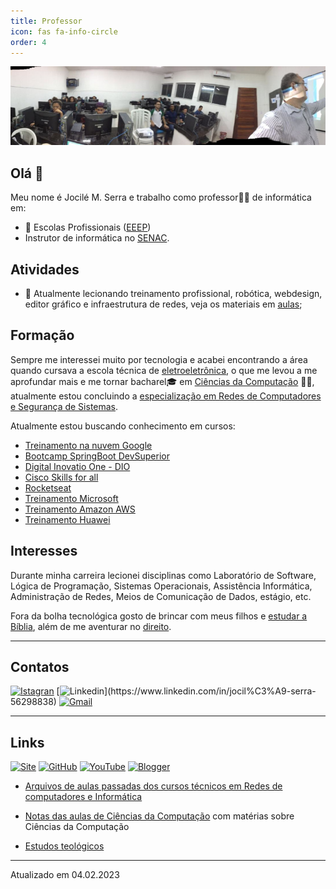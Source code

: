 ```yaml
---
title: Professor
icon: fas fa-info-circle
order: 4
---
```


![Aulas](/assets/img/aula.jpeg)

## Olá 👋

Meu nome é Jocilé M. Serra e trabalho como professor👨‍🏫 de informática em:

- 🔭 Escolas Profissionais ([EEEP](https://www.ceara.gov.br/2018/03/16/ceara-comemora-10-anos-das-escolas-estaduais-de-educacao-profissional/))
- Instrutor de informática no [SENAC](https://cursos.ce.senac.br/).

## Atividades

- 🌱 Atualmente lecionando treinamento profissional, robótica, webdesign, editor gráfico e infraestrutura de redes, veja os materiais em [aulas](https://jocile.com/aulas/);

## Formação

Sempre me interessei muito por tecnologia e acabei encontrando a área quando cursava a escola técnica de [eletroeletrônica](https://www.centec.org.br/cursos-tecnicos-nivel-medio/), o que me levou a me aprofundar mais e me tornar bacharel🎓 em [Ciências da Computação](https://www.uva.br/content/ciencias-da-computacao) 👨‍💻, atualmente estou concluindo a [especialização em Redes de Computadores e Segurança de Sistemas](https://uninta.edu.br/site/pos-graduacao/ciencias-exatas/especializacao-em-redes-e-seguranca-de-sistemas/).

Atualmente estou buscando conhecimento em cursos:

- [Treinamento na nuvem Google](https://www.cloudskillsboost.google/?locale=pt_BR)
- [Bootcamp SpringBoot DevSuperior](https://devsuperior.com.br/cursos/)
- [Digital Inovatio One - DIO](https://dio.me/sign-up?ref=XXNHOX4TYB)
- [Cisco Skills for all](https://skillsforall.com/)
- [Rocketseat](https://www.rocketseat.com.br/)
- [Treinamento Microsoft](https://learn.microsoft.com/pt-br/training/)
- [Treinamento Amazon AWS](https://explore.skillbuilder.aws/learn)
- [Treinamento Huawei](https://e.huawei.com/en/talent/portal/#/)

## Interesses

Durante minha carreira lecionei disciplinas como Laboratório de Software, Lógica de Programação, Sistemas Operacionais, Assistência Informática, Administração de Redes, Meios de Comunicação de Dados, estágio, etc.

Fora da bolha tecnológica gosto de brincar com meus filhos e [estudar a Bíblia](https://jocile.com/teologia/), além de me aventurar no [direito](https://flucianofeijao.com.br/novo/paginas-de-cursos/direito/).

---

## Contatos

 [![Istagran](https://img.shields.io/badge/-Instagram-%23E4405F?style=for-the-badge&logo=instagram&logoColor=white)](https://www.instagram.com/jocileserra)
[![Linkedin](https://img.shields.io/badge/-LinkedIn-%230077B5?style=for-the-badge&logo=linkedin&logoColor=white")](https://www.linkedin.com/in/jocil%C3%A9-serra-56298838)
[![Gmail](https://img.shields.io/badge/Gmail-D14836?style=for-the-badge&logo=gmail&logoColor=white)](mailto:jocilecam@gmail.com?subject=Ola%20amigo)

---

## Links

[![Site](https://img.shields.io/badge/website-000000?style=for-the-badge&logo=About.me&logoColor=white)](https://jocile.com)
[![GitHub](https://img.shields.io/badge/GitHub-100000?style=for-the-badge&logo=github&logoColor=white)](https://github.com/jocile)
[![YouTube](https://img.shields.io/badge/YouTube-FF0000?style=for-the-badge&logo=youtube&logoColor=white)](https://www.youtube.com/channel/UC4YYb0PmbcHJJgEX-fkoutg)
[![Blogger](https://img.shields.io/badge/Blogger-FF5722?style=for-the-badge&logo=blogger&logoColor=white)](http://programandopc.blogspot.com/)

- [Arquivos de aulas passadas dos cursos técnicos em Redes de computadores e Informática](https://aulas.jocile.com/)

- [Notas das aulas de Ciências da Computação](https://sites.google.com/a/cienciasdacomputacao.org/jocile/Home) com matérias sobre Ciências da Computação
- [Estudos teológicos](https://jocile.com/teologia/)

---

Atualizado em 04.02.2023
